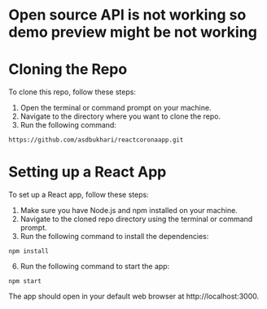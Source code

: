 # Open source API is not working so demo preview might be not working

# Cloning the Repo

To clone this repo, follow these steps:

1. Open the terminal or command prompt on your machine.
2. Navigate to the directory where you want to clone the repo.
3. Run the following command:
```
https://github.com/asdbukhari/reactcoronaapp.git
```

# Setting up a React App

To set up a React app, follow these steps:

1. Make sure you have Node.js and npm installed on your machine.
2. Navigate to the cloned repo directory using the terminal or command prompt.
3. Run the following command to install the dependencies:
```
npm install
```
6. Run the following command to start the app:
```
npm start
```
The app should open in your default web browser at http://localhost:3000.
